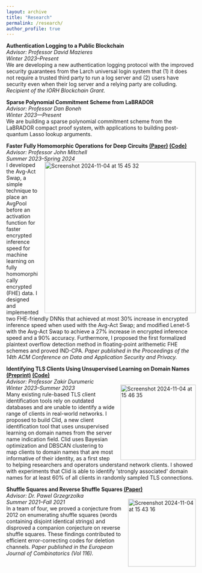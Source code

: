 ```yaml
---
layout: archive
title: "Research"
permalink: /research/
author_profile: true
---
```


**Authentication Logging to a Public Blockchain**
<br>_Advisor: Professor David Mazieres_
<br>_Winter 2023–Present_
<br>We are developing a new authentication logging protocol with the improved security guarantees from the Larch universal login system that (1) it does not require a trusted third party to run a log server and (2) users have security even when their log server and a relying party are colluding. _Recipient of the IORH Blockchain Grant._

**Sparse Polynomial Commitment Scheme from LaBRADOR**
<br>_Advisor: Professor Dan Boneh_
<br>_Winter 2023—Present_
<br>We are building a sparse polynomial commitment scheme from the LaBRADOR compact proof system, with applications to building post-quantum Lasso lookup arguments.

**Faster Fully Homomorphic Operations for Deep Circuits [(Paper)](https://dl.acm.org/doi/pdf/10.1145/3626232.3653277) [(Code)](https://github.com/ihyunnam/Avg-Act-Swap)**
<br>_Advisor: Professor John Mitchell_
<br>_Summer 2023–Spring 2024_
<img width="402" alt="Screenshot 2024-11-04 at 15 45 32" src="https://github.com/user-attachments/assets/1bbb1e7c-8f52-4457-8808-c339f7f44736" style="float: right; margin-left: 15px;"><br>I developed the Avg-Act Swap, a simple technique to place an AvgPool before an activation function for faster encrypted inference speed for machine learning on fully homomorphically encrypted (FHE) data. I designed and implemented two FHE-friendly DNNs that achieved at most 30% increase in encrypted inference speed when used with the Avg-Act Swap; and modified Lenet-5 with the Avg-Act Swap to achieve a 27% increase in encrypted inference speed and a 90% accuracy. Furthermore, I proposed the first formalized plaintext overflow detection method in floating-point arithemetic FHE schemes and proved IND-CPA. _Paper published in the Proceedings of the 14th ACM Conference on Data and Application Security and Privacy._

**Identifying TLS Clients Using Unsupervised Learning on Domain Names [(Preprint)](https://arxiv.org/pdf/2410.02040) [(Code)](https://github.com/ihyunnam/clid)**
<br>_Advisor: Professor Zakir Durumeric_
<br>_Winter 2023–Summer 2023_
<img width="200" alt="Screenshot 2024-11-04 at 15 46 35" src="https://github.com/user-attachments/assets/cee39bbb-a101-45da-9a17-6b4035fc2941" style="float: right; margin-left: 15px;"><br>Many existing rule-based TLS client identification tools rely on outdated databases and are unable to identify a wide range of clients in real-world networks. I proposed to build Clid, a new client identification tool that uses unsupervised learning on domain names from the server name indication field. Clid uses Bayesian optimization and DBSCAN clustering to map clients to domain names that are most informative of their identity, as a first step to helping researchers and operators understand network clients. I showed with experiments that Clid is able to identify 'strongly associated' domain names for at least 60% of all clients in randomly sampled TLS connections.

**Shuffle Squares and Reverse Shuffle Squares [(Paper)](https://arxiv.org/pdf/2109.12455)**
<br>_Advisor: Dr. Pawel Grzegrzolka_
<br>_Summer 2021–Fall 2021_
<img width="180" alt="Screenshot 2024-11-04 at 15 43 16" src="https://github.com/user-attachments/assets/3f216bf4-7d17-4cc0-85c5-d7f2b33e45c1" style="float: right; margin-left: 15px;"><br>In a team of four, we proved a conjecture from 2012 on enumerating shuffle squares (words containing disjoint identical strings) and disproved a companion conjecture on reverse shuffle squares. These findings contributed to efficient error-correcting codes for deletion channels. _Paper published in the European Journal of Combinatorics (Vol 116)._
